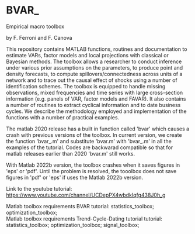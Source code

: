 # BVAR_
 
Empirical macro toolbox

by F. Ferroni and F. Canova

This repository contains MATLAB functions, routines and documentation to estimate VARs, factor models and local projections with classical or Bayesian methods. The toolbox allows a researcher to conduct inference under various prior assumptions on the parameters, to produce point and density forecasts, to compute spillovers/connectedness across units of a network and to trace out the causal effect of shocks using a number of identification schemes. The toolbox is equipped to handle missing observations, mixed frequencies and time series with large cross-section information (e.g. panels of VAR, factor models and FAVAR). It also contains a number of routines to extract cyclical information and to date business cycles. We describe the methodology employed and implementation of the functions with a number of practical examples.

The matlab 2020 release has a built in function called 'bvar' which causes a crash with previous versions of the toolbox. In current version, we create the function 'bvar_.m' and substitute 'bvar.m' with 'bvar_.m' in all the examples of the tutorial. Codes are backwarad compatible so that for matlab releases earlier than 2020 'bvar.m' still works. 

With Matlab 2022b version, the toolbox crashes when it saves figures in 'eps' or 'pdf'. Until the problem is resolved, the tooolbox does not save figures in 'pdf' or 'eps' if uses the Matlab 2022b version.

Link to the youtube tutorial: https://www.youtube.com/channel/UCDepPX4wbdkIqfg438J0h_g 

Matlab toolbox requirements BVAR tutorial: statistics_toolbox; optimization_toolbox; <br />
Matlab toolbox requirements Trend-Cycle-Dating tutorial tutorial: statistics_toolbox; optimization_toolbox; signal_toolbox; <br />
